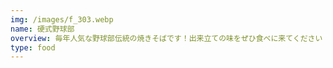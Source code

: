 ```yaml
---
img: /images/f_303.webp
name: 硬式野球部
overview: 毎年人気な野球部伝統の焼きそばです！出来立ての味をぜひ食べに来てください！
type: food
---
```

